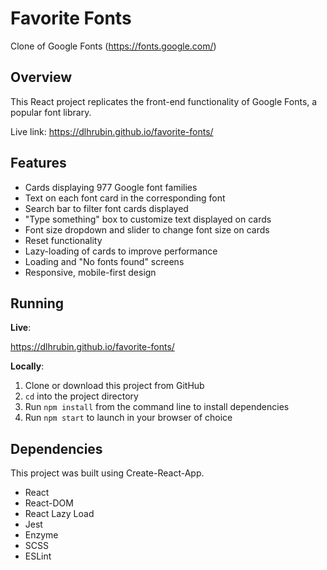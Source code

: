 # Favorite Fonts
Clone of Google Fonts (https://fonts.google.com/)

## Overview
This React project replicates the front-end functionality of Google Fonts, a popular font library.

Live link: https://dlhrubin.github.io/favorite-fonts/

## Features
* Cards displaying 977 Google font families
* Text on each font card in the corresponding font
* Search bar to filter font cards displayed
* "Type something" box to customize text displayed on cards
* Font size dropdown and slider to change font size on cards
* Reset functionality
* Lazy-loading of cards to improve performance
* Loading and "No fonts found" screens
* Responsive, mobile-first design

## Running

**Live**:

https://dlhrubin.github.io/favorite-fonts/

**Locally**:
1. Clone or download this project from GitHub
2. ```cd``` into the project directory
3. Run ```npm install``` from the command line to install dependencies
4. Run ```npm start``` to launch in your browser of choice

## Dependencies

This project was built using Create-React-App.

* React
* React-DOM
* React Lazy Load
* Jest
* Enzyme
* SCSS
* ESLint
